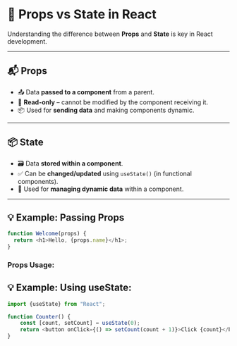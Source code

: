 # 🔄 Props vs State in React

Understanding the difference between **Props** and **State** is key in React development.

---

## 📬 Props

- 📤 Data **passed to a component** from a parent.
- 🚫 **Read-only** – cannot be modified by the component receiving it.
- 📦 Used for **sending data** and making components dynamic.

---

## 📦 State

- 🗃️ Data **stored within a component**.
- ✅ Can be **changed/updated** using `useState()` (in functional components).
- 🔄 Used for **managing dynamic data** within a component.

---

## 💡 Example: Passing Props

```js
function Welcome(props) {
  return <h1>Hello, {props.name}</h1>;
}
```

### Props Usage:
<Welcome name="Arbaz" />


## 💡 Example: Using useState:

```js
import {useState} from "React";

function Counter() {
    const [count, setCount] = useState(0);
    return <button onClick={() => setCount(count + 1)}>Click {count}</button>
}
```
